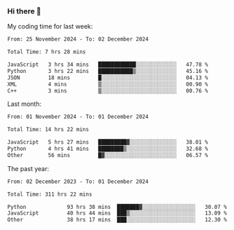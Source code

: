 ### Hi there 👋

My coding time for last week:

<!--START_SECTION:week-->

```txt
From: 25 November 2024 - To: 02 December 2024

Total Time: 7 hrs 28 mins

JavaScript   3 hrs 34 mins   ████████████░░░░░░░░░░░░░   47.78 %
Python       3 hrs 22 mins   ███████████▒░░░░░░░░░░░░░   45.16 %
JSON         18 mins         █░░░░░░░░░░░░░░░░░░░░░░░░   04.13 %
XML          4 mins          ▒░░░░░░░░░░░░░░░░░░░░░░░░   00.90 %
C++          3 mins          ▒░░░░░░░░░░░░░░░░░░░░░░░░   00.76 %
```

<!--END_SECTION:week-->

Last month:

<!--START_SECTION:month-->

```txt
From: 01 November 2024 - To: 01 December 2024

Total Time: 14 hrs 22 mins

JavaScript   5 hrs 27 mins   █████████▓░░░░░░░░░░░░░░░   38.01 %
Python       4 hrs 41 mins   ████████▒░░░░░░░░░░░░░░░░   32.68 %
Other        56 mins         █▓░░░░░░░░░░░░░░░░░░░░░░░   06.57 %
```

<!--END_SECTION:month-->

The past year:

<!--START_SECTION:year-->

```txt
From: 02 December 2023 - To: 01 December 2024

Total Time: 311 hrs 22 mins

Python             93 hrs 38 mins  ███████▓░░░░░░░░░░░░░░░░░   30.07 %
JavaScript         40 hrs 44 mins  ███▒░░░░░░░░░░░░░░░░░░░░░   13.09 %
Other              38 hrs 17 mins  ███░░░░░░░░░░░░░░░░░░░░░░   12.30 %
```

<!--END_SECTION:year-->
